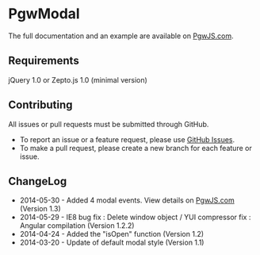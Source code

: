 PgwModal
========

The full documentation and an example are available on [PgwJS.com](http://pgwjs.com/pgwmodal/).


Requirements
---------

jQuery 1.0 or Zepto.js 1.0 (minimal version)


Contributing
---------

All issues or pull requests must be submitted through GitHub.

* To report an issue or a feature request, please use [GitHub Issues](https://github.com/Pagawa/PgwModal/issues).
* To make a pull request, please create a new branch for each feature or issue.


ChangeLog
---------

* 2014-05-30 - Added 4 modal events.  View details on [PgwJS.com](http://pgwjs.com/pgwmodal/) (Version 1.3)
* 2014-05-29 - IE8 bug fix : Delete window object / YUI compressor fix : Angular compilation (Version 1.2.2)
* 2014-04-24 - Added the "isOpen" function (Version 1.2)
* 2014-03-20 - Update of default modal style (Version 1.1)
